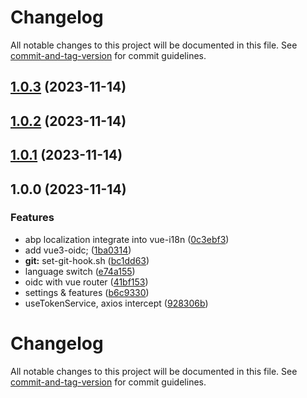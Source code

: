 # Changelog

All notable changes to this project will be documented in this file. See [commit-and-tag-version](https://github.com/absolute-version/commit-and-tag-version) for commit guidelines.

## [1.0.3](https://github.com/personball/vz-abp/compare/v1.0.2...v1.0.3) (2023-11-14)

## [1.0.2](https://github.com/personball/vz-abp/compare/v1.0.1...v1.0.2) (2023-11-14)

## [1.0.1](https://github.com/personball/vz-abp/compare/v1.0.0...v1.0.1) (2023-11-14)

## 1.0.0 (2023-11-14)


### Features

*  abp localization integrate into vue-i18n ([0c3ebf3](https://github.com/personball/vz-abp/commit/0c3ebf378a542a2f0c715da96081e360177e05f4))
* add vue3-oidc; ([1ba0314](https://github.com/personball/vz-abp/commit/1ba03141b499c0f02b0284fecbed86c9f4c52360))
* **git:** set-git-hook.sh ([bc1dd63](https://github.com/personball/vz-abp/commit/bc1dd6370b4219724e2adca78eaa4c0a8570cbe2))
* language switch ([e74a155](https://github.com/personball/vz-abp/commit/e74a155869ca1783c038a3655aba543031546d47))
* oidc with vue router ([41bf153](https://github.com/personball/vz-abp/commit/41bf153cc966b397f23cd83a1cdbbb7ac3fe9024))
* settings & features ([b6c9330](https://github.com/personball/vz-abp/commit/b6c933054ec5019cb8e9f4c744f46837d1672a12))
* useTokenService, axios intercept ([928306b](https://github.com/personball/vz-abp/commit/928306b281919574628083437bddf253e83ff6f2))

# Changelog

All notable changes to this project will be documented in this file. See [commit-and-tag-version](https://github.com/absolute-version/commit-and-tag-version) for commit guidelines.
